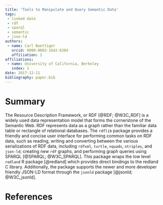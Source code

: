 ```yaml
---
title: 'Tools to Manipulate and Query Semantic Data'
tags:
 - linked data
 - rdf
 - sparql
 - semantic
 - json-ld
authors:
 - name: Carl Boettiger
   orcid: 0000-0002-1642-628X
   affiliation: 1
affiliations:
 - name: University of California, Berkeley
   index: 1
date: 2017-12-11
bibliography: paper.bib
---
```


# Summary

The Resource Description Framework, or RDF [@RDF; @W3C_RDF] is a widely used
data representation model that forms the cornerstone of the 
Semantic Web. RDF represents data as a graph rather than 
the familiar data table or rectangle of relational databases.
The `rdflib` package provides a friendly and concise user interface
for performing common tasks on RDF data, such as reading, writing
and converting between the various serializations of RDF data,
including `rdfxml`, `turtle`, `nquads`, `ntriples`, and `json-ld`;
creating new `rdf` graphs, and performing graph queries using SPARQL [@SPARQL; @W3C_SPARQL].
This package wraps the low level `redland` R package [@redland] which
provides direct bindings to the redland C library.  Additionally,
the package supports the newer and more developer friendly
JSON-LD format through the `jsonld` package [@jsonld; @W3C_jsonld].

# References
